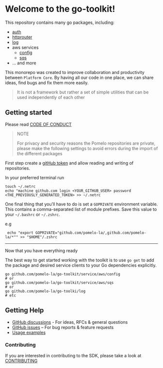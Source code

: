 # Welcome to the go-toolkit!
This repository contains many go packages, including:

- [auth](./auth)
- [httprouter](./httprouter)
- [log](./log)
- aws services
  - [config](./service/aws/config)
  - [sqs](./service/aws/sqs)
- ... and more

This monorepo was created to improve collaboration and productivity between `Platform Core`. 
By having all our code in one place, we can share ideas, find bugs and fix them more easily.

> It is not a framework but rather a set of simple utilities that 
> can be used independently of each other

## Getting started

Please read [CODE OF CONDUCT](./code-of-conduct.md)

> NOTE
> 
> For privacy and security reasons the Pomelo repositories are private, 
> please make the following settings to avoid errors during the import of the different packages

First step create a [gitHub token](https://docs.github.com/en/authentication/keeping-your-account-and-data-secure/managing-your-personal-access-tokens) 
and allow reading and writing of repositories.

In your preferred terminal run

```shell
touch ~/.netrc
echo "machine github.com login <YOUR_GITHUB_USER> password <THE_PREVIOUSLY_GENERATED_TOKEN> >> ~/.netrc
```

One final thing that you’ll have to do is set a `GOPRIVATE` environment variable. 
This contains a comma-separated list of module prefixes. Save this value to your `~/.bashrc` or `~/.zshrc`.

e.g
```shell
 echo "export GOPRIVATE="github.com/pomelo-la/,github.com/pomelo-la/*"" >> "$HOME"/.zshrc
```

---

Now that you have everything ready

The best way to get started working with the toolkit is to use `go get` to add the
package and desired service clients to your Go dependencies explicitly.

```shell
go github.com/pomelo-la/go-toolkit/service/aws/config
# or
go github.com/pomelo-la/go-toolkit/service/aws/sqs
# or
go github.com/pomelo-la/go-toolki/log
# etc
```

## Getting Help

* [GitHub discussions](https://github.com/pomelo-la/go-toolkit/discussions) - For ideas, RFCs & general questions
* [GitHub issues](https://github.com/pomelo-la/go-toolkit/issues/new/choose) – For bug reports & feature requests
* [Usage examples](./_examples)

### Contributing

If you are interested in contributing to the SDK, please take a look at [CONTRIBUTING](./CONTRIBUTING.md)